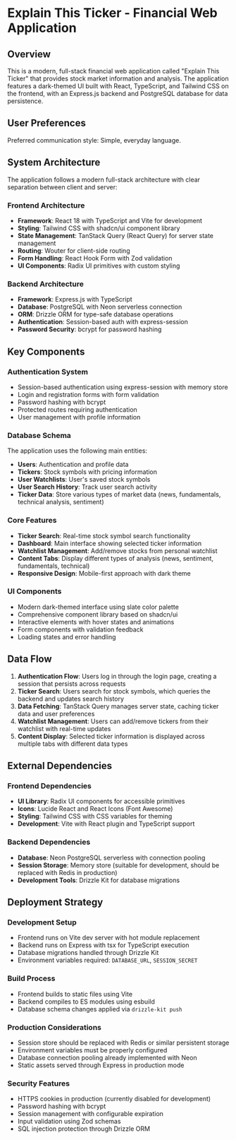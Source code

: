 # Explain This Ticker - Financial Web Application

## Overview

This is a modern, full-stack financial web application called "Explain This Ticker" that provides stock market information and analysis. The application features a dark-themed UI built with React, TypeScript, and Tailwind CSS on the frontend, with an Express.js backend and PostgreSQL database for data persistence.

## User Preferences

Preferred communication style: Simple, everyday language.

## System Architecture

The application follows a modern full-stack architecture with clear separation between client and server:

### Frontend Architecture
- **Framework**: React 18 with TypeScript and Vite for development
- **Styling**: Tailwind CSS with shadcn/ui component library
- **State Management**: TanStack Query (React Query) for server state management
- **Routing**: Wouter for client-side routing
- **Form Handling**: React Hook Form with Zod validation
- **UI Components**: Radix UI primitives with custom styling

### Backend Architecture
- **Framework**: Express.js with TypeScript
- **Database**: PostgreSQL with Neon serverless connection
- **ORM**: Drizzle ORM for type-safe database operations
- **Authentication**: Session-based auth with express-session
- **Password Security**: bcrypt for password hashing

## Key Components

### Authentication System
- Session-based authentication using express-session with memory store
- Login and registration forms with form validation
- Password hashing with bcrypt
- Protected routes requiring authentication
- User management with profile information

### Database Schema
The application uses the following main entities:
- **Users**: Authentication and profile data
- **Tickers**: Stock symbols with pricing information
- **User Watchlists**: User's saved stock symbols
- **User Search History**: Track user search activity
- **Ticker Data**: Store various types of market data (news, fundamentals, technical analysis, sentiment)

### Core Features
- **Ticker Search**: Real-time stock symbol search functionality
- **Dashboard**: Main interface showing selected ticker information
- **Watchlist Management**: Add/remove stocks from personal watchlist
- **Content Tabs**: Display different types of analysis (news, sentiment, fundamentals, technical)
- **Responsive Design**: Mobile-first approach with dark theme

### UI Components
- Modern dark-themed interface using slate color palette
- Comprehensive component library based on shadcn/ui
- Interactive elements with hover states and animations
- Form components with validation feedback
- Loading states and error handling

## Data Flow

1. **Authentication Flow**: Users log in through the login page, creating a session that persists across requests
2. **Ticker Search**: Users search for stock symbols, which queries the backend and updates search history
3. **Data Fetching**: TanStack Query manages server state, caching ticker data and user preferences
4. **Watchlist Management**: Users can add/remove tickers from their watchlist with real-time updates
5. **Content Display**: Selected ticker information is displayed across multiple tabs with different data types

## External Dependencies

### Frontend Dependencies
- **UI Library**: Radix UI components for accessible primitives
- **Icons**: Lucide React and React Icons (Font Awesome)
- **Styling**: Tailwind CSS with CSS variables for theming
- **Development**: Vite with React plugin and TypeScript support

### Backend Dependencies
- **Database**: Neon PostgreSQL serverless with connection pooling
- **Session Storage**: Memory store (suitable for development, should be replaced with Redis in production)
- **Development Tools**: Drizzle Kit for database migrations

## Deployment Strategy

### Development Setup
- Frontend runs on Vite dev server with hot module replacement
- Backend runs on Express with tsx for TypeScript execution
- Database migrations handled through Drizzle Kit
- Environment variables required: `DATABASE_URL`, `SESSION_SECRET`

### Build Process
- Frontend builds to static files using Vite
- Backend compiles to ES modules using esbuild
- Database schema changes applied via `drizzle-kit push`

### Production Considerations
- Session store should be replaced with Redis or similar persistent storage
- Environment variables must be properly configured
- Database connection pooling already implemented with Neon
- Static assets served through Express in production mode

### Security Features
- HTTPS cookies in production (currently disabled for development)
- Password hashing with bcrypt
- Session management with configurable expiration
- Input validation using Zod schemas
- SQL injection protection through Drizzle ORM